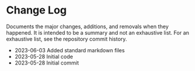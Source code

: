 # Change Log

Documents the major changes, additions, and removals when they happened.  It is intended to be a summary and not an exhaustive list.  For an exhaustive list, see the repository commit history.

- 2023-06-03 Added standard markdown files
- 2023-05-28 Initial code
- 2023-05-28 Initial commit
